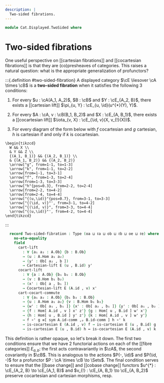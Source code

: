 ```yaml
---
description: |
  Two-sided fibrations.
---
```

<!--
```agda
open import Cat.Displayed.Cocartesian
open import Cat.Displayed.Cartesian
open import Cat.Instances.Product
open import Cat.Displayed.Base
open import Cat.Prelude

import Cat.Displayed.Reasoning
import Cat.Displayed.Morphism
import Cat.Reasoning
```
-->
```agda
module Cat.Displayed.TwoSided where
```

# Two-sided fibrations

One useful perspective on [[cartesian fibrations]] and [[cocartesian fibrations]]
is that they are (co)presheaves of categories. This raises a natural question: what
is the appropriate generalization of profunctors?

<!--
```agda
module _
  {oa ℓa ob ℓb oe ℓe}
  {A : Precategory oa ℓa} {B : Precategory ob ℓb}
  (E : Displayed (A ×ᶜ B) oe ℓe)
  where
  private
    module A = Cat.Reasoning A
    module B = Cat.Reasoning B
    open Cat.Displayed.Reasoning E
    open Cat.Displayed.Morphism E
    open Displayed E
```
-->

:::{.definition #two-sided-fibration}
A displayed category $\cE \liesover \cA \times \cB$ is a **two-sided fibration**
when it satisfies the following 3 conditions:

1. For every $u : \cA(A_1, A_2)$, $B : \cB$ and $Y : \cE_{A_2, B}$, there
exists a [[cartesian lift]] $\pi_{u, Y} : \cE_{u, \id}(u^{*}(Y), Y)$.

2. For every $A : \cA, v : \cB(B_1, B_2)$ and $X : \cE_{A, B_1}$, there
exists a [[cocartesian lift]] $\iota_{v, X} : \cE_{\id, v}(X, v_{!}(X))$.

3. For every diagram of the form below with $f$ cocartesian and $g$ cartesian,
$h$ is cartesian if and only if $k$ is cocartesian.

~~~{.quiver}
\begin{tikzcd}
  W && X \\
  & Y && Z \\
  {(A_1, B_1)} && {(A_2, B_1)} \\
  & {(A_1, B_2)} && {(A_2, B_2)}
  \arrow["g", from=1-1, to=1-3]
  \arrow["k", from=1-1, to=2-2]
  \arrow[from=1-1, to=3-1]
  \arrow["f", from=1-3, to=2-4]
  \arrow[from=1-3, to=3-3]
  \arrow["h"{pos=0.3}, from=2-2, to=2-4]
  \arrow[from=2-2, to=4-2]
  \arrow[from=2-4, to=4-4]
  \arrow["{(u,\id)}"{pos=0.7}, from=3-1, to=3-3]
  \arrow["{(\id, v)}"', from=3-1, to=4-2]
  \arrow["{(\id, v)}", from=3-3, to=4-4]
  \arrow["{(u,\id)}"', from=4-2, to=4-4]
\end{tikzcd}
~~~
:::


```agda
  record Two-sided-fibration : Type (oa ⊔ ℓa ⊔ ob ⊔ ℓb ⊔ oe ⊔ ℓe) where
    no-eta-equality
    field
      cart-lift
        : ∀ {a₁ a₂ : A.Ob} {b : B.Ob}
        → (u : A.Hom a₁ a₂)
        → (y' : Ob[ a₂ , b ])
        → Cartesian-lift E (u , B.id) y'
      cocart-lift
        : ∀ {a : A.Ob} {b₁ b₂ : B.Ob}
        → (v : B.Hom b₁ b₂)
        → (x' : Ob[ a , b₁ ])
        → Cocartesian-lift E (A.id , v) x'
      cart-cocart-commute
        : ∀ {a₁ a₂ : A.Ob} {b₁ b₂ : B.Ob}
        → {u : A.Hom a₁ a₂} {v : B.Hom b₁ b₂}
        → {w' : Ob[ a₁ , b₁ ]} {x' : Ob[ a₂ , b₁ ]} {y' : Ob[ a₁ , b₂ ]} {z' : Ob[ a₂ , b₂ ]}
        → {f : Hom[ A.id , v ] x' z'} {g : Hom[ u , B.id ] w' x'}
        → {h : Hom[ u , B.id ] y' z'} {k : Hom[ A.id , v ] w' y'}
        → f ∘' g ≡[ sym A.id-comm ,ₚ B.id-comm ] h ∘' k
        → is-cocartesian E (A.id , v) f → is-cartesian E (u , B.id) g
        → is-cartesian E (u , B.id) h ↔ is-cocartesian E (A.id , v) k
```

This definition is rather opaque, so let's break it down. The first two
conditions ensure that we have 2 functorial actions on each of the [[fibre categories]]
$E_{a, b}$: the first acts contravariantly in $\cA$, the second covariantly
in $\cB$. This is analogous to the actions $P(-, \id)$ and $P(\id, -)$ for
a profunctor $P : \cA \times \cB \to \Sets$. The final condition serves to
ensure that the [[base change]] and [[cobase change]] functors
$u^{*} : \cE_{A_2, B} \to \cE_{A_1, B}$ and $v_{!} : \cE_{A, B_1} \to \cE_{A, B_2}$
preserve cocartesian and cartesian morphisms, resp.
